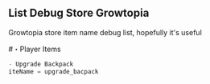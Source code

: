 ## List Debug Store Growtopia
Growtopia store item name debug list, hopefully it's useful

#・Player Items

```js
- Upgrade Backpack
iteName = upgrade_bacpack
```
